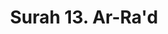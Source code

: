 ---
title       : "Surah 13. Ar-Ra'd"
DATE        : 7/25/2018 9:18:17 AM
draft       : false
TYPE        : "quran"
layout      : "surah"
BookCode    : "ARB"
SurahNumber : "13"
TotalAyah   : "43"
---